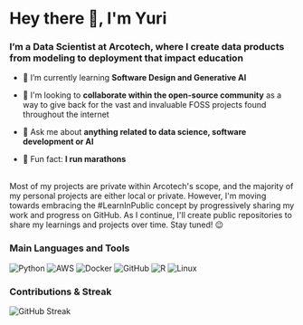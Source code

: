 # Hey there 👋, I'm Yuri

### I’m a Data Scientist at Arcotech, where I create data products from modeling to deployment that impact education

- 🌱 I’m currently learning **Software Design and Generative AI**

- 🤝 I'm looking to **collaborate within the open-source community** as a way to give back for the vast and invaluable FOSS projects found throughout the internet

- 💬 Ask me about **anything related to data science, software development or AI**

- 👟 Fun fact: **I run marathons**

<br>
Most of my projects are private within Arcotech's scope, and the majority of my personal projects are either local or private. However, I'm moving towards embracing the #LearnInPublic concept by progressively sharing my work and progress on GitHub. As I continue, I'll create public repositories to share my learnings and projects over time. Stay tuned! 😉

### Main Languages and Tools

![Python](https://img.shields.io/badge/Python-000000?style=for-the-badge&logo=Python&logoColor=3776AB)
![AWS](https://img.shields.io/badge/AWS-000000?style=for-the-badge&logo=amazonwebservices&logoColor=white)
![Docker](https://img.shields.io/badge/Docker-000000?style=for-the-badge&logo=Docker&logoColor=2496ED)
![GitHub](https://img.shields.io/badge/GitHub-000000?style=for-the-badge&logo=GitHub&logoColor=white)
![R](https://img.shields.io/badge/R-000000?style=for-the-badge&logo=R&logoColor=276DC3)
![Linux](https://img.shields.io/badge/Linux-000000?style=for-the-badge&logo=linux&logoColor=white)

### Contributions & Streak

![GitHub Streak](https://github-readme-streak-stats.herokuapp.com/?user=yurif-freitas&theme=dark&ring=007ACC&fire=007ACC&currStreakNum=FFFFFF&sideNums=FFFFFF&currStreakLabel=007ACC&sideLabels=FFFFFF&dates=FFFFFF&background=2C2C2C)
